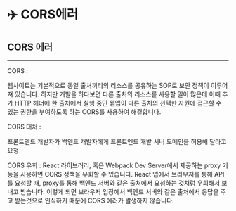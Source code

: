 # ✈️ CORS에러

## CORS 에러

---

CORS :

웹사이트는 기본적으로 동일 출처끼리의 리소스를 공유하는 SOP로 보안 정책이 이루어져 있습니다. 하지만 개발을 하다보면 다른 출처의 리소스를 사용할 일이 많은데 이때 추가 HTTP 헤더에 한 출처에서 실행 중인 웹앱이 다른 출처의 선택한 자원에 접근할 수 있는 권한을 부여하도록 하는 CORS를 사용하여 해결합니다.

CORS 대처 :

프론트엔드 개발자가 백엔드 개발자에게 프론트엔드 개발 서버 도메인을 허용해 달라고 요청

CORS 우회 : React 라이브러리, 혹은 Webpack Dev Server에서 제공하는 proxy 기능을 사용하면 CORS 정책을 우회할 수 있습니다. React 앱에서 브라우저를 통해 API를 요청할 때, proxy를 통해 백엔드 서버와 같은 출처에서 요청하는 것처럼 우회해서 보내고 받습니다. 이렇게 되면 브라우저 입장에서 백엔드 서버와 같은 출처에서 응답을 주고 받는것으로 인식하기 때문에 CORS 에러가 발생하지 않습니다.

